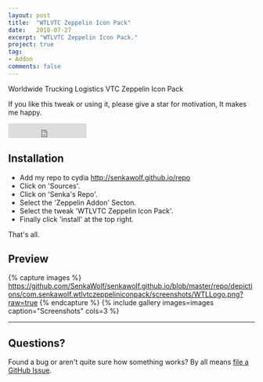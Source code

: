 ```yaml
---
layout: post
title:  "WTLVTC Zeppelin Icon Pack"
date:   2018-07-27
excerpt: "WTLVTC Zeppelin Icon Pack."
project: true
tag:
- Addon
comments: false
---
```

     
Worldwide Trucking Logistics VTC Zeppelin Icon Pack

If you like this tweak or using it, please give a star for motivation, It makes me happy.

<iframe src="https://ghbtns.com/github-btn.html?user=SenkaWolf&repo=senkawolf.github.io&type=star&count=true&size=large" frameborder="0" scrolling="0" width="160px" height="30px"></iframe>    
      
## Installation
* Add my repo to cydia http://senkawolf.github.io/repo
* Click on 'Sources'.
* Click on 'Senka's Repo'.
* Select the 'Zeppelin Addon' Secton.
* Select the tweak 'WTLVTC Zeppelin Icon Pack'.
* Finally click 'install' at the top right.
     
That's all.

## Preview

{% capture images %}
	https://github.com/SenkaWolf/senkawolf.github.io/blob/master/repo/depictions/com.senkawolf.wtlvtczeppeliniconpack/screenshots/WTLLogo.png?raw=true
{% endcapture %}
{% include gallery images=images caption="Screenshots" cols=3 %}

---

## Questions?

Found a bug or aren't quite sure how something works? By all means [file a GitHub Issue](https://github.com/SenkaWolf/senkawolf.github.io/issues/new).
